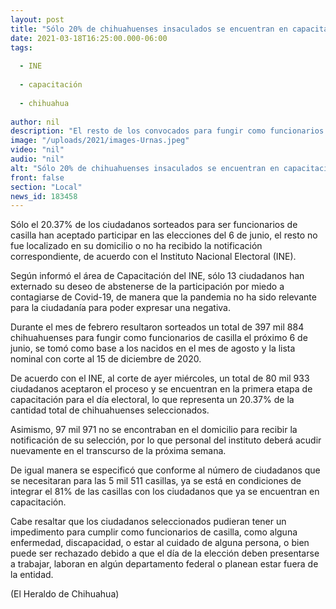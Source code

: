 ```yaml
---
layout: post
title: "Sólo 20% de chihuahuenses insaculados se encuentran en capacitación"
date: 2021-03-18T16:25:00.000-06:00
tags:
  
  - INE
  
  - capacitación
  
  - chihuahua
  
author: nil
description: "El resto de los convocados para fungir como funcionarios de casilla no fue localizado en su domicilio, o no ha recibido la notificación correspondiente"
image: "/uploads/2021/images-Urnas.jpeg"
video: "nil"
audio: "nil"
alt: "Sólo 20% de chihuahuenses insaculados se encuentran en capacitación"
front: false
section: "Local"
news_id: 183458
---
```


Sólo el 20.37% de los ciudadanos sorteados para ser funcionarios de casilla han aceptado participar en las elecciones del 6 de junio, el resto no fue localizado en su domicilio o no ha recibido la notificación correspondiente, de acuerdo con el Instituto Nacional Electoral (INE).

Según informó el área de Capacitación del INE, sólo 13 ciudadanos han externado su deseo de abstenerse de la participación por miedo a contagiarse de Covid-19, de manera que la pandemia no ha sido relevante para la ciudadanía para poder expresar una negativa.

Durante el mes de febrero resultaron sorteados un total de 397 mil 884 chihuahuenses para fungir como funcionarios de casilla el próximo 6 de junio, se tomó como base a los nacidos en el mes de agosto y la lista nominal con corte al 15 de diciembre de 2020.

De acuerdo con el INE, al corte de ayer miércoles, un total de 80 mil 933 ciudadanos aceptaron el proceso y se encuentran en la primera etapa de capacitación para el día electoral, lo que representa un 20.37% de la cantidad total de chihuahuenses seleccionados.

Asimismo, 97 mil 971 no se encontraban en el domicilio para recibir la notificación de su selección, por lo que personal del instituto deberá acudir nuevamente en el transcurso de la próxima semana.

De igual manera se especificó que conforme al número de ciudadanos que se necesitaran para las 5 mil 511 casillas, ya se está en condiciones de integrar el 81% de las casillas con los ciudadanos que ya se encuentran en capacitación.

Cabe resaltar que los ciudadanos seleccionados pudieran tener un impedimento para cumplir como funcionarios de casilla, como alguna enfermedad, discapacidad, o estar al cuidado de alguna persona, o bien puede ser rechazado debido a que el día de la elección deben presentarse a trabajar, laboran en algún departamento federal o planean estar fuera de la entidad.

(El Heraldo de Chihuahua)